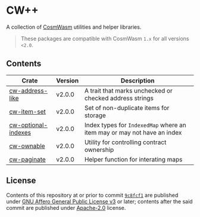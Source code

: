 # CW++

A collection of [CosmWasm][1] utilities and helper libraries.

> These packages are compatible with CosmWasm `1.x` for all versions `<2.0`.

## Contents

| Crate                    | Version | Description                                                             |
| ------------------------ | ------- | ----------------------------------------------------------------------- |
| [cw-address-like][2]     | v2.0.0  | A trait that marks unchecked or checked address strings                 |
| [cw-item-set][3]         | v2.0.0  | Set of non-duplicate items for storage                                  |
| [cw-optional-indexes][4] | v2.0.0  | Index types for `IndexedMap` where an item may or may not have an index |
| [cw-ownable][5]          | v2.0.0  | Utility for controlling contract ownership                              |
| [cw-paginate][6]         | v2.0.0  | Helper function for interating maps                                     |

## License

Contents of this repository at or prior to commit [`9c8fcf1`][7] are published under [GNU Affero General Public License v3][8] or later; contents after the said commit are published under [Apache-2.0][9] license.

[1]: https://github.com/CosmWasm/cosmwasm
[2]: ./packages/address-like/
[3]: ./packages/item-set/
[4]: ./packages/optional-indexes/
[5]: ./packages/ownable/
[6]: ./packages/paginate/
[7]: https://github.com/steak-enjoyers/cw-plus-plus/commit/9c8fcf1c95b74dd415caf5602068c558e9d16ecc
[8]: https://github.com/steak-enjoyers/cw-plus-plus/blob/9c8fcf1c95b74dd415caf5602068c558e9d16ecc/LICENSE
[9]: ./LICENSE
